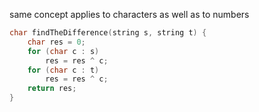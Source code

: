same concept applies to characters as well as to numbers 

```cpp
char findTheDifference(string s, string t) {
    char res = 0;
    for (char c : s)
        res = res ^ c;
    for (char c : t)
        res = res ^ c;
    return res;
}
```
